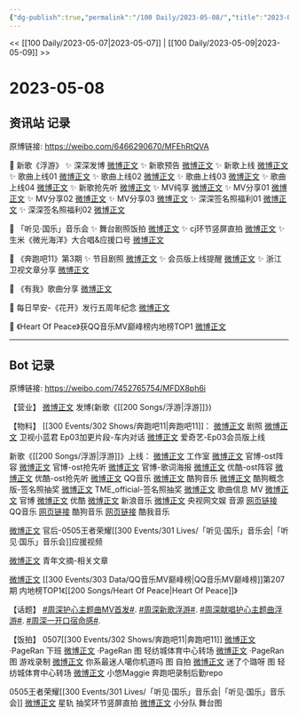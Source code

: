 ```yaml
---
{"dg-publish":true,"permalink":"/100 Daily/2023-05-08/","title":"2023-05-08","created":"2023-05-08T22:43:23.253+08:00","updated":"2023-05-25T20:20:33.807+08:00"}
---
```



<< [[100 Daily/2023-05-07\|2023-05-07]] | [[100 Daily/2023-05-09\|2023-05-09]] >>

# 2023-05-08

## 资讯站 记录

原博链接: https://weibo.com/6466290670/MFEhRtQVA

💫 新歌《浮游》
✨ 深深发博 [微博正文](https://weibo.com/6466290670/4899085155041700)
✨ 新歌预告 [微博正文](https://weibo.com/6466290670/4899062446555710)
✨ 新歌上线 [微博正文](https://weibo.com/6466290670/4899067514061508)
✨ 歌曲上线01 [微博正文](https://weibo.com/6466290670/4899078520179315)
✨ 歌曲上线02 [微博正文](https://weibo.com/6466290670/4899074548173933)
✨ 歌曲上线03 [微博正文](https://weibo.com/6466290670/4899069690908527)
✨ 歌曲上线04 [微博正文](https://weibo.com/6466290670/4899065730440269)
✨ 新歌抢先听 [微博正文](https://weibo.com/6466290670/4899062975566215)
✨ MV纯享 [微博正文](https://weibo.com/6466290670/4899119409660575)
✨ MV分享01 [微博正文](https://weibo.com/6466290670/4899117731941511)
✨ MV分享02 [微博正文](https://weibo.com/6466290670/4899110518264006)
✨ MV分享03 [微博正文](https://weibo.com/6466290670/4899065345868621)
✨ 深深签名照福利01 [微博正文](https://weibo.com/6466290670/4899149349128504)
✨ 深深签名照福利02 [微博正文](https://weibo.com/6466290670/4899145087454236)

💫 「听见·国乐」音乐会
✨ 舞台剧照饭拍 [微博正文](https://weibo.com/6466290670/4899247676197042)
✨ cj环节竖屏直拍 [微博正文](https://weibo.com/6466290670/4899077592715439)
✨ 生米《微光海洋》大合唱&应援口号 [微博正文](https://weibo.com/6466290670/4899247746974431)

💫 《奔跑吧11》第3期
✨ 节目剧照 [微博正文](https://weibo.com/6466290670/4899094722778265)
✨ 会员版上线提醒 [微博正文](https://weibo.com/6466290670/4899163042747282)
✨ 浙江卫视文章分享 [微博正文](https://weibo.com/6466290670/4899089182099990)

💫 《有我》歌曲分享 [微博正文](https://weibo.com/6466290670/4899144664354438)

💫 每日早安-《花开》发行五周年纪念 [微博正文](https://weibo.com/6466290670/4899027839093027)

💫 《Heart Of Peace》获QQ音乐MV巅峰榜内地榜TOP1 [微博正文](https://weibo.com/6466290670/4899095850782135)

---
## Bot 记录

原博链接: https://weibo.com/7452765754/MFDX8ph6i

【营业】
[微博正文](http://weibo.com/1736988591/MFzDreC6B) 发博(新歌《[[200 Songs/浮游\|浮游]]》)

【物料】
[[300 Events/302 Shows/奔跑吧11\|奔跑吧11]]：
[微博正文](http://weibo.com/5242381821/MFzSp4iIz) 剧照
[微博正文](http://weibo.com/5876797510/MFzQd4haj) 卫视小蓝君 Ep03加更片段-车内对话
[微博正文](http://weibo.com/1731986465/MFBmI8ySi) 爱奇艺-Ep03会员版上线

新歌《[[200 Songs/浮游\|浮游]]》上线：
[微博正文](http://weibo.com/7478855230/MFzi9wdq3) 工作室
[微博正文](http://weibo.com/5249695249/MFyXzBd6X) 官博-ost阵容
[微博正文](https://weibo.com/5249695249/MFz1DmSfV) 官博-ost抢先听
[微博正文](https://weibo.com/5249695249/MFz9Kz3ht) 官博-歌词海报
[微博正文](http://weibo.com/1642904381/MFyXzxUaM) 优酷-ost阵容
[微博正文](https://weibo.com/1642904381/MFz1DnYyi) 优酷-ost抢先听
[微博正文](http://weibo.com/2169129705/MFz6V2PX3) QQ音乐
[微博正文](http://weibo.com/1665103091/MFz5Tc5tf) 酷狗音乐
[微博正文](http://weibo.com/7689565545/MFAUGAwVE) 酷狗概念版-签名照抽奖
[微博正文](http://weibo.com/6604869546/MFBgcchf7) TME_official-签名照抽奖
[微博正文](https://weibo.com/6466290670/MFzcjh2Ac) 歌曲信息
MV
[微博正文](https://weibo.com/5249695249/MFz5H7r1M) 官博
[微博正文](https://weibo.com/1642904381/MFz5HDlFa) 优酷
[微博正文](http://weibo.com/1266269835/MFzec1rbI) 新浪音乐
[微博正文](https://weibo.com/7735105675/MFAf489fC) 央视网文娱
音源
[网页链接](https://weibo.cn/sinaurl?u=https%3A%2F%2Fi.y.qq.com%2Fv8%2Fplaysong.html%3Fsongid%3D410679319%26source%3Dyqq%26ADTAG%3Dhz_wb_sf%26channelId%3D10081987) QQ音乐
[网页链接](https://weibo.cn/sinaurl?u=https%3A%2F%2Fm3ws.kugou.com%2Fmixsong%2F8gzxxy70.html) 酷狗音乐
[网页链接](https://weibo.cn/sinaurl?u=http%3A%2F%2Fm.kuwo.cn%2Fnewh5app%2Fplay_detail%2F274870534) 酷我音乐

[微博正文](https://weibo.com/5248300719/4899246614256504) 官后-0505王者荣耀[[300 Events/301 Lives/「听见·国乐」音乐会\|「听见·国乐」音乐会]]应援视频

[微博正文](http://weibo.com/1878169763/MFir0c4Zh) 青年文摘-相关文章

[微博正文](http://weibo.com/2169129705/MFzMjoHxd) [[300 Events/303 Data/QQ音乐MV巅峰榜\|QQ音乐MV巅峰榜]]第207期 内地榜TOP1《[[200 Songs/Heart Of Peace\|Heart Of Peace]]》

【话题】
[#周深护心主题曲MV首发#](https://s.weibo.com/weibo?q=%23%E5%91%A8%E6%B7%B1%E6%8A%A4%E5%BF%83%E4%B8%BB%E9%A2%98%E6%9B%B2MV%E9%A6%96%E5%8F%91%23).
[#周深新歌浮游#](https://s.weibo.com/weibo?q=%23%E5%91%A8%E6%B7%B1%E6%96%B0%E6%AD%8C%E6%B5%AE%E6%B8%B8%23).
[#周深献唱护心主题曲浮游#](https://s.weibo.com/weibo?q=%23%E5%91%A8%E6%B7%B1%E7%8C%AE%E5%94%B1%E6%8A%A4%E5%BF%83%E4%B8%BB%E9%A2%98%E6%9B%B2%E6%B5%AE%E6%B8%B8%23).
[#周深一开口宿命感#](https://s.weibo.com/weibo?q=%23%E5%91%A8%E6%B7%B1%E4%B8%80%E5%BC%80%E5%8F%A3%E5%AE%BF%E5%91%BD%E6%84%9F%23).

【饭拍】
0507[[300 Events/302 Shows/奔跑吧11\|奔跑吧11]]
[微博正文](http://weibo.com/7633014126/MFvr23u7R) ·PageRan 下班
[微博正文](http://weibo.com/7633014126/MFzWb1EVa) ·PageRan 图 轻纺城体育中心转场
[微博正文](http://weibo.com/7633014126/MFCYtkE3D) ·PageRan 图 游戏录制
[微博正文](http://weibo.com/7724525486/MFvmA6iLT) 你系最迷人噶你机道吗 图 自拍
[微博正文](http://weibo.com/5885536604/MFvl53JG7) 迷了个璐呀 图 轻纺城体育中心转场
[微博正文](http://weibo.com/7407385910/MFB5GlYJK) 小悠Maggie 奔跑吧录制后勤repo

0505王者荣耀[[300 Events/301 Lives/「听见·国乐」音乐会\|「听见·国乐」音乐会]]
[微博正文](https://weibo.com/6466290670/MFzszbopp) 星轨 抽奖环节竖屏直拍
[微博正文](http://weibo.com/5516625428/MFDCxg86B) 小分队 舞台图

